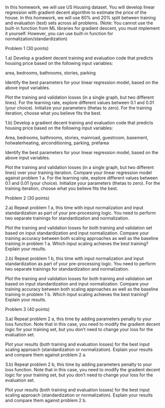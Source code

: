 In this homework, we will use US Housing dataset. You will develop linear regression with gradient decent algorithm to estimate the price of the house. In this homework, we will use 80% and 20% split between training and evaluation (test) sets across all problems. (Note: You cannot use the built-in function from ML libraries for gradient descent, you must implement it yourself. However, you can use built-in function for normalization/standardization)

 

Problem 1 (30 points)

1.a) Develop a gradient decent training and evaluation code that predicts housing price based on the following input variables:

area, bedrooms, bathrooms, stories, parking

Identify the best parameters for your linear regression model, based on the above input variables. 

Plot the training and validation losses (in a single graph, but two different lines). For the learning rate, explore different values between 0.1 and 0.01 (your choice). Initialize your parameters (thetas to zero). For the training iteration, choose what you believe fits the best. 

 

1.b) Develop a gradient decent training and evaluation code that predicts housing price based on the following input variables:

Area, bedrooms, bathrooms, stories, mainroad, guestroom, basement, hotwaterheating, airconditioning, parking, prefarea

Identify the best parameters for your linear regression model, based on the above input variables. 

Plot the training and validation losses (in a single graph, but two different lines) over your training iteration. Compare your linear regression model against problem 1 a. For the learning rate, explore different values between 0.1 and 0.01 (your choice). Initialize your parameters (thetas to zero). For the training iteration, choose what you believe fits the best. 

 

Problem 2 (30 points)

2.a) Repeat problem 1 a, this time with input normalization and input standardization as part of your pre-processing logic. You need to perform two separate trainings for standardization and normalization. 

Plot the training and validation losses for both training and validation set based on input standardization and input normalization. Compare your training accuracy between both scaling approaches as well as the baseline training in problem 1 a. Which input scaling achieves the best training? Explain your results.

 

2.b) Repeat problem 1 b, this time with input normalization and input standardization as part of your pre-processing logic. You need to perform two separate trainings for standardization and normalization. 

Plot the training and validation losses for both training and validation set based on input standardization and input normalization. Compare your training accuracy between both scaling approaches as well as the baseline training in problem 1 b. Which input scaling achieves the best training? Explain your results.

 

Problem 3 (40 points)

3.a) Repeat problem 2 a, this time by adding parameters penalty to your loss function. Note that in this case, you need to modify the gradient decent logic for your training set, but you don’t need to change your loss for the evaluation set.  

Plot your results (both training and evaluation losses) for the best input scaling approach (standardization or normalization). Explain your results and compare them against problem 2 a. 

3.b) Repeat problem 2 b, this time by adding parameters penalty to your loss function. Note that in this case, you need to modify the gradient decent logic for your training set, but you don’t need to change your loss for the evaluation set.  

Plot your results (both training and evaluation losses) for the best input scaling approach (standardization or normalization). Explain your results and compare them against problem 2 b. 
